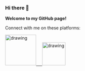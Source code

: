 ### Hi there 👋
**Welcome to my GitHub page!**

Connect with me on these platforms:

<a href="https://www.linkedin.com/in/2019-yangzhang/"><img src="https://res.cloudinary.com/importdata/image/upload/v1595012354/linkedin_t9qiwy.png" alt="drawing" width="100"/> &nbsp;&nbsp;&nbsp;&nbsp;<a href="https://www.kaggle.com/zhangyang2020"><img src="https://res.cloudinary.com/importdata/image/upload/v1595012924/kaggle_ksaktb.png" alt="drawing" width="75"/>
<!--
**zhangyang2017/zhangyang2017** is a ✨ _special_ ✨ repository because its `README.md` (this file) appears on your GitHub profile.

Here are some ideas to get you started:

- 🔭 I’m currently working on ...
- 🌱 I’m currently learning ...
- 👯 I’m looking to collaborate on ...
- 🤔 I’m looking for help with ...
- 💬 Ask me about ...
- 📫 How to reach me: ...
- 😄 Pronouns: ...
- ⚡ Fun fact: ...
-->
